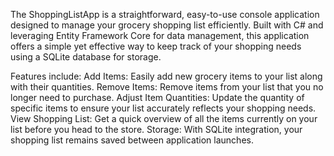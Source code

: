 The ShoppingListApp is a straightforward, easy-to-use console application designed to manage your grocery shopping list efficiently. Built with C# and leveraging Entity Framework Core for data management, this application offers a simple yet effective way to keep track of your shopping needs using a SQLite database for storage.

Features include: 
Add Items: Easily add new grocery items to your list along with their quantities.
Remove Items: Remove items from your list that you no longer need to purchase.
Adjust Item Quantities: Update the quantity of specific items to ensure your list accurately reflects your shopping needs.
View Shopping List: Get a quick overview of all the items currently on your list before you head to the store.
Storage: With SQLite integration, your shopping list remains saved between application launches.

